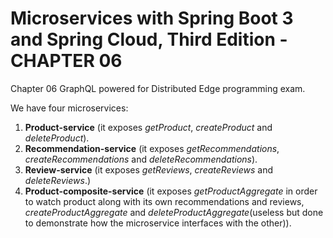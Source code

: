 # Microservices with Spring Boot 3 and Spring Cloud, Third Edition - CHAPTER 06
Chapter 06 GraphQL powered for Distributed Edge programming exam.

We have four microservices:

1. **Product-service** (it exposes *getProduct*, *createProduct* and *deleteProduct*).
2. **Recommendation-service** (it exposes *getRecommendations*, *createRecommendations* and *deleteRecommendations*).
3. **Review-service** (it exposes *getReviews*, *createReviews* and *deleteReviews*.)
4. **Product-composite-service** (it exposes *getProductAggregate* in order to watch product along with its own recommendations and reviews, *createProductAggregate* and *deleteProductAggregate*(useless but done to demonstrate how the microservice interfaces with the other)).
